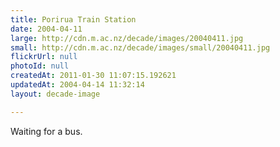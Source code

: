 ```yaml
---
title: Porirua Train Station
date: 2004-04-11
large: http://cdn.m.ac.nz/decade/images/20040411.jpg
small: http://cdn.m.ac.nz/decade/images/small/20040411.jpg
flickrUrl: null
photoId: null
createdAt: 2011-01-30 11:07:15.192621
updatedAt: 2004-04-14 11:32:14
layout: decade-image

---
```

Waiting for a bus.
